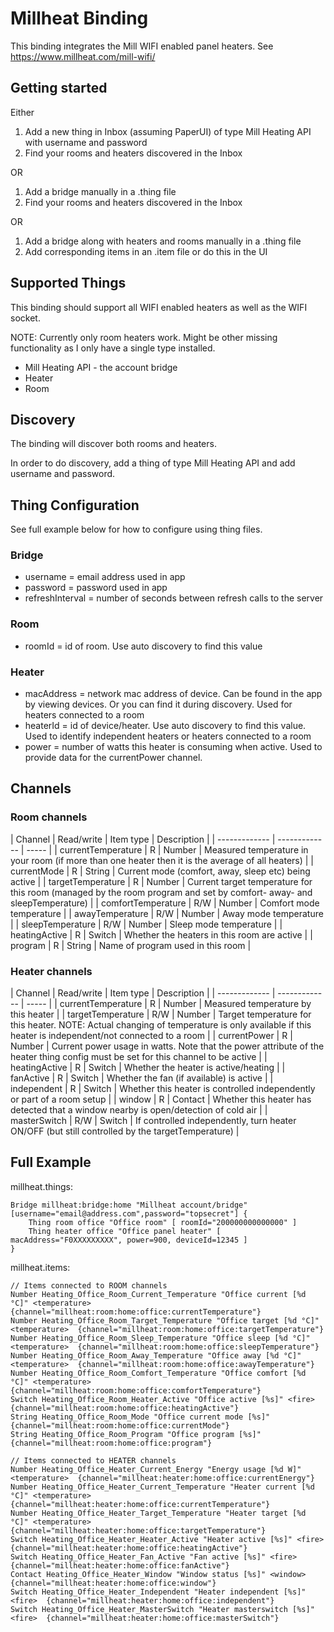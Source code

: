 # Millheat Binding

This binding integrates the Mill WIFI enabled panel heaters. See https://www.millheat.com/mill-wifi/

## Getting started

Either

1. Add a new thing in Inbox (assuming PaperUI) of type Mill Heating API with username and password
2. Find your rooms and heaters discovered in the Inbox

OR

1. Add a bridge manually in a .thing file
2. Find your rooms and heaters discovered in the Inbox

OR

1. Add a bridge along with heaters and rooms manually in a .thing file
2. Add corresponding items in an .item file or do this in the UI


## Supported Things

This binding should support all WIFI enabled heaters as well as the WIFI socket.

NOTE: Currently only room heaters work. Might be other missing functionality as I only have a single type installed.

* Mill Heating API - the account bridge
* Heater
* Room

## Discovery

The binding will discover both rooms and heaters. 

In order to do discovery, add a thing of type Mill Heating API and add username and password.


## Thing Configuration

See full example below for how to configure using thing files.

### Bridge

* username = email address used in app
* password = password used in app
* refreshInterval = number of seconds between refresh calls to the server 

### Room

* roomId = id of room. Use auto discovery to find this value

### Heater

* macAddress = network mac address of device. Can be found in the app by viewing devices. Or you can find it during discovery. Used for heaters connected to a room
* heaterId = id of device/heater. Use auto discovery to find this value. Used to identify independent heaters or heaters connected to a room
* power = number of watts this heater is consuming when active. Used to provide data for the currentPower channel.

## Channels

### Room channels

| Channel        | Read/write           | Item type | Description  |
| ------------- | ------------- | ----- |
| currentTemperature      | R | Number | Measured temperature in your room (if more than one heater then it is the average of all heaters) |
| currentMode      | R | String | Current mode (comfort, away, sleep etc) being active  |
| targetTemperature      | R | Number | Current target temperature for this room (managed by the room program and set by comfort- away- and sleepTemperature)  |
| comfortTemperature      | R/W | Number | Comfort mode temperature  |
| awayTemperature      | R/W | Number | Away mode temperature  |
| sleepTemperature      | R/W | Number | Sleep mode temperature  |
| heatingActive      | R | Switch | Whether the heaters in this room are active  |
| program      | R | String |  Name of program used in this room  |


### Heater channels

| Channel        | Read/write           | Item type |  Description  |
| ------------- | ------------- | ----- |
| currentTemperature      | R | Number | Measured temperature by this heater |
| targetTemperature      | R/W | Number | Target temperature for this heater. NOTE: Actual changing of temperature is only available if this heater is independent/not connected to a room |
| currentPower      | R | Number | Current power usage in watts. Note that the power attribute of the heater thing config must be set for this channel to be active  |
| heatingActive      | R | Switch | Whether the heater is active/heating  |
| fanActive      | R | Switch | Whether the fan (if available) is active  |
| independent      | R | Switch | Whether this heater is controlled independently or part of a room setup |
| window      | R | Contact | Whether this heater has detected that a window nearby is open/detection of cold air |
| masterSwitch      | R/W | Switch | If controlled independently, turn heater ON/OFF (but still controlled by the targetTemperature) |


## Full Example

millheat.things:

```
Bridge millheat:bridge:home "Millheat account/bridge" [username="email@address.com",password="topsecret"] {
    Thing room office "Office room" [ roomId="200000000000000" ]
    Thing heater office "Office panel heater" [ macAddress="F0XXXXXXXXX", power=900, deviceId=12345 ]
} 
```

millheat.items:

```
// Items connected to ROOM channels
Number Heating_Office_Room_Current_Temperature "Office current [%d °C]" <temperature>  {channel="millheat:room:home:office:currentTemperature"}
Number Heating_Office_Room_Target_Temperature "Office target [%d °C]" <temperature>  {channel="millheat:room:home:office:targetTemperature"}
Number Heating_Office_Room_Sleep_Temperature "Office sleep [%d °C]" <temperature>  {channel="millheat:room:home:office:sleepTemperature"}
Number Heating_Office_Room_Away_Temperature "Office away [%d °C]" <temperature>  {channel="millheat:room:home:office:awayTemperature"}
Number Heating_Office_Room_Comfort_Temperature "Office comfort [%d °C]" <temperature>  {channel="millheat:room:home:office:comfortTemperature"}
Switch Heating_Office_Room_Heater_Active "Office active [%s]" <fire>  {channel="millheat:room:home:office:heatingActive"}
String Heating_Office_Room_Mode "Office current mode [%s]" {channel="millheat:room:home:office:currentMode"}
String Heating_Office_Room_Program "Office program [%s]" {channel="millheat:room:home:office:program"}

// Items connected to HEATER channels
Number Heating_Office_Heater_Current_Energy "Energy usage [%d W]" <temperature>  {channel="millheat:heater:home:office:currentEnergy"}
Number Heating_Office_Heater_Current_Temperature "Heater current [%d °C]" <temperature>  {channel="millheat:heater:home:office:currentTemperature"}
Number Heating_Office_Heater_Target_Temperature "Heater target [%d °C]" <temperature>  {channel="millheat:heater:home:office:targetTemperature"}
Switch Heating_Office_Heater_Heater_Active "Heater active [%s]" <fire>  {channel="millheat:heater:home:office:heatingActive"}
Switch Heating_Office_Heater_Fan_Active "Fan active [%s]" <fire>  {channel="millheat:heater:home:office:fanActive"}
Contact Heating_Office_Heater_Window "Window status [%s]" <window>  {channel="millheat:heater:home:office:window"}
Switch Heating_Office_Heater_Independent "Heater independent [%s]" <fire>  {channel="millheat:heater:home:office:independent"}
Switch Heating_Office_Heater_MasterSwitch "Heater masterswitch [%s]" <fire>  {channel="millheat:heater:home:office:masterSwitch"}
```

